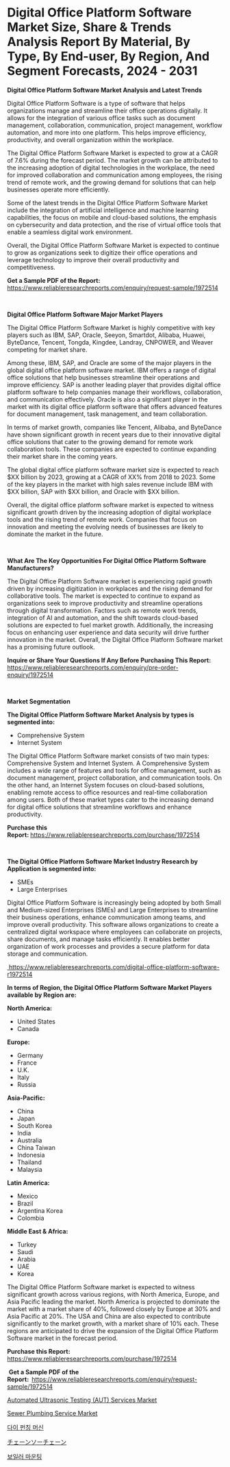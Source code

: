 <p><h1>Digital Office Platform Software Market Size, Share & Trends Analysis Report By Material, By Type, By End-user, By Region, And Segment Forecasts, 2024 - 2031</h1></p><p><strong>Digital Office Platform Software Market Analysis and Latest Trends</strong></p>
<p><p>Digital Office Platform Software is a type of software that helps organizations manage and streamline their office operations digitally. It allows for the integration of various office tasks such as document management, collaboration, communication, project management, workflow automation, and more into one platform. This helps improve efficiency, productivity, and overall organization within the workplace.</p><p>The Digital Office Platform Software Market is expected to grow at a CAGR of 7.6% during the forecast period. The market growth can be attributed to the increasing adoption of digital technologies in the workplace, the need for improved collaboration and communication among employees, the rising trend of remote work, and the growing demand for solutions that can help businesses operate more efficiently.</p><p>Some of the latest trends in the Digital Office Platform Software Market include the integration of artificial intelligence and machine learning capabilities, the focus on mobile and cloud-based solutions, the emphasis on cybersecurity and data protection, and the rise of virtual office tools that enable a seamless digital work environment.</p><p>Overall, the Digital Office Platform Software Market is expected to continue to grow as organizations seek to digitize their office operations and leverage technology to improve their overall productivity and competitiveness.</p></p>
<p><strong>Get a Sample PDF of the Report:&nbsp;</strong> <a href="https://www.reliableresearchreports.com/enquiry/request-sample/1972514">https://www.reliableresearchreports.com/enquiry/request-sample/1972514</a></p>
<p>&nbsp;</p>
<p><strong>Digital Office Platform Software Major Market Players</strong></p>
<p><p>The Digital Office Platform Software Market is highly competitive with key players such as IBM, SAP, Oracle, Seeyon, Smartdot, Alibaba, Huawei, ByteDance, Tencent, Tongda, Kingdee, Landray, CNPOWER, and Weaver competing for market share.</p><p>Among these, IBM, SAP, and Oracle are some of the major players in the global digital office platform software market. IBM offers a range of digital office solutions that help businesses streamline their operations and improve efficiency. SAP is another leading player that provides digital office platform software to help companies manage their workflows, collaboration, and communication effectively. Oracle is also a significant player in the market with its digital office platform software that offers advanced features for document management, task management, and team collaboration.</p><p>In terms of market growth, companies like Tencent, Alibaba, and ByteDance have shown significant growth in recent years due to their innovative digital office solutions that cater to the growing demand for remote work collaboration tools. These companies are expected to continue expanding their market share in the coming years.</p><p>The global digital office platform software market size is expected to reach $XX billion by 2023, growing at a CAGR of XX% from 2018 to 2023. Some of the key players in the market with high sales revenue include IBM with $XX billion, SAP with $XX billion, and Oracle with $XX billion.</p><p>Overall, the digital office platform software market is expected to witness significant growth driven by the increasing adoption of digital workplace tools and the rising trend of remote work. Companies that focus on innovation and meeting the evolving needs of businesses are likely to dominate the market in the future.</p></p>
<p>&nbsp;</p>
<p><strong>What Are The Key Opportunities For Digital Office Platform Software Manufacturers?</strong></p>
<p><p>The Digital Office Platform Software market is experiencing rapid growth driven by increasing digitization in workplaces and the rising demand for collaborative tools. The market is expected to continue to expand as organizations seek to improve productivity and streamline operations through digital transformation. Factors such as remote work trends, integration of AI and automation, and the shift towards cloud-based solutions are expected to fuel market growth. Additionally, the increasing focus on enhancing user experience and data security will drive further innovation in the market. Overall, the Digital Office Platform Software market has a promising future outlook.</p></p>
<p><strong>Inquire or Share Your Questions If Any Before Purchasing This Report:</strong> <a href="https://www.reliableresearchreports.com/enquiry/pre-order-enquiry/1972514">https://www.reliableresearchreports.com/enquiry/pre-order-enquiry/1972514</a></p>
<p>&nbsp;</p>
<p><strong>Market Segmentation</strong></p>
<p><strong>The Digital Office Platform Software Market Analysis by types is segmented into:</strong></p>
<p><ul><li>Comprehensive System</li><li>Internet System</li></ul></p>
<p><p>The Digital Office Platform Software market consists of two main types: Comprehensive System and Internet System. A Comprehensive System includes a wide range of features and tools for office management, such as document management, project collaboration, and communication tools. On the other hand, an Internet System focuses on cloud-based solutions, enabling remote access to office resources and real-time collaboration among users. Both of these market types cater to the increasing demand for digital office solutions that streamline workflows and enhance productivity.</p></p>
<p><strong>Purchase this Report:&nbsp;</strong><a href="https://www.reliableresearchreports.com/purchase/1972514">https://www.reliableresearchreports.com/purchase/1972514</a></p>
<p>&nbsp;</p>
<p><strong>The Digital Office Platform Software Market Industry Research by Application is segmented into:</strong></p>
<p><ul><li>SMEs</li><li>Large Enterprises</li></ul></p>
<p><p>Digital Office Platform Software is increasingly being adopted by both Small and Medium-sized Enterprises (SMEs) and Large Enterprises to streamline their business operations, enhance communication among teams, and improve overall productivity. This software allows organizations to create a centralized digital workspace where employees can collaborate on projects, share documents, and manage tasks efficiently. It enables better organization of work processes and provides a secure platform for data storage and communication.</p></p>
<p><a href="https://www.reliableresearchreports.com/digital-office-platform-software-r1972514">&nbsp;https://www.reliableresearchreports.com/digital-office-platform-software-r1972514</a></p>
<p><strong>In terms of Region, the Digital Office Platform Software Market Players available by Region are:</strong></p>
<p>
    <p> <strong> North America: </strong>
        <ul>
            <li>United States</li>
            <li>Canada</li>
        </ul>
        </p> 
    <p> <strong> Europe: </strong>
        <ul>
            <li>Germany</li>
            <li>France</li>
            <li>U.K.</li>
            <li>Italy</li>
            <li>Russia</li>
        </ul>
        </p> 
    <p> <strong> Asia-Pacific: </strong>
        <ul>
            <li>China</li>
            <li>Japan</li>
            <li>South Korea</li>
            <li>India</li>
            <li>Australia</li>
            <li>China Taiwan</li>
            <li>Indonesia</li>
            <li>Thailand</li>
            <li>Malaysia</li>
        </ul>
        </p> 
    <p> <strong> Latin America: </strong>
        <ul>
            <li>Mexico</li>
            <li>Brazil</li>
            <li>Argentina Korea</li>
            <li>Colombia</li>
        </ul>
        </p> 
    <p> <strong> Middle East & Africa: </strong>
        <ul>
            <li>Turkey</li>
            <li>Saudi</li>
            <li>Arabia</li>
            <li>UAE</li>
            <li>Korea</li>
        </ul>
    </p>
    </p>
<p><p>The Digital Office Platform Software market is expected to witness significant growth across various regions, with North America, Europe, and Asia Pacific leading the market. North America is projected to dominate the market with a market share of 40%, followed closely by Europe at 30% and Asia Pacific at 20%. The USA and China are also expected to contribute significantly to the market growth, with a market share of 10% each. These regions are anticipated to drive the expansion of the Digital Office Platform Software market in the forecast period.</p></p>
<p><strong>Purchase this Report: </strong><a href="https://www.reliableresearchreports.com/purchase/1972514">https://www.reliableresearchreports.com/purchase/1972514</a></p>
<p>&nbsp;<strong>Get a Sample PDF of the Report:&nbsp;&nbsp;</strong><a href="https://www.reliableresearchreports.com/enquiry/request-sample/1972514">https://www.reliableresearchreports.com/enquiry/request-sample/1972514</a></p>
<p><strong></strong></p>
<p><p><a href="https://github.com/NaomieConner2023/Market-Research-Report-List-1/blob/main/automated-ultrasonic-testing-aut-services-market.md">Automated Ultrasonic Testing (AUT) Services Market</a></p><p><a href="https://github.com/EbonyHane1955/Market-Research-Report-List-1/blob/main/sewer-plumbing-service-market.md">Sewer Plumbing Service Market</a></p><p><a href="https://medium.com/@clairhane1954/%EB%8B%A4%EC%9D%B4-%ED%8E%80%EC%B9%AD-%EB%A8%B8%EC%8B%A0-%EC%8B%9C%EC%9E%A5-%EC%8B%9C%EC%9E%A5-%EC%A0%90%EC%9C%A0%EC%9C%A8-%EC%8B%9C%EC%9E%A5-%EB%8F%99%ED%96%A5-%EB%B0%8F-%EB%AF%B8%EB%9E%98-%EC%84%B1%EC%9E%A5-%ED%83%90%EC%83%89-cd739d69cdbe">다이 펀칭 머신</a></p><p><a href="https://medium.com/@jasohung45456/%E3%83%81%E3%82%A7%E3%83%BC%E3%83%B3%E3%82%BD%E3%83%BC%E3%83%81%E3%82%A7%E3%83%BC%E3%83%B3%E5%B8%82%E5%A0%B4%E3%83%AC%E3%83%9D%E3%83%BC%E3%83%88%E3%81%AF-%E3%81%93%E3%81%AE%E5%B8%82%E5%A0%B4%E3%81%AE%E6%9C%80%E6%96%B0%E3%81%AE%E3%83%88%E3%83%AC%E3%83%B3%E3%83%89%E3%82%84%E6%88%90%E9%95%B7%E6%A9%9F%E4%BC%9A%E3%82%92%E6%98%8E%E3%82%89%E3%81%8B%E3%81%AB%E3%81%97%E3%81%BE%E3%81%99-8070f525a085">チェーンソーチェーン</a></p><p><a href="https://medium.com/@bustersipes981/%EB%B3%B4%EC%9D%BC%EB%9F%AC-%EB%B6%80%EC%86%8D%ED%92%88-%EC%8B%9C%EC%9E%A5-%EC%A7%80%ED%91%9C-%ED%95%B4%EB%8F%85-%EC%8B%9C%EC%9E%A5-%EC%A0%90%EC%9C%A0%EC%9C%A8-%ED%8A%B8%EB%A0%8C%EB%93%9C-%EB%B0%8F-%EC%84%B1%EC%9E%A5-%ED%8C%A8%ED%84%B4-9f300a9d66bf">보일러 마운팅</a></p></p>